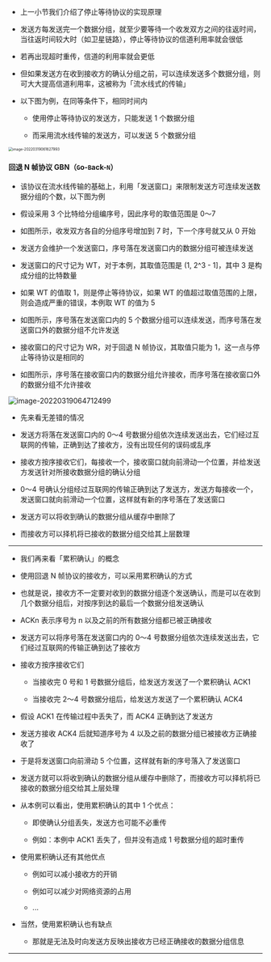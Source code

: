 - 上一小节我们介绍了停止等待协议的实现原理

- 发送方每发送完一个数据分组，就至少要等待一个收发双方之间的往返时间，当往返时间较大时（如卫星链路），停止等待协议的信道利用率就会很低

- 若再出现超时重传，信道的利用率就会更低

- 但如果发送方在收到接收方的确认分组之前，可以连续发送多个数据分组，则可大大提高信道利用率，这被称为「流水线式的传输」

- 以下图为例，在同等条件下，相同时间内

	- 使用停止等待协议的发送方，只能发送 1 个数据分组

	- 而采用流水线传输的发送方，可以发送 5 个数据分组

<img src="https://gitee.com/pj-l/imgs-1/raw/master/image-20220319061627993.png" alt="image-20220319061627993" style="zoom:50%;" />

#### 回退 N 帧协议 GBN（`G`o-`B`ack-`N`）

- 该协议在流水线传输的基础上，利用「发送窗口」来限制发送方可连续发送数据分组的个数，以下图为例

- 假设采用 3 个比特给分组编序号，因此序号的取值范围是 0～7

- 如图所示，收发双方各自的分组序号增加到 7 时，下一个序号就又从 0 开始

- 发送方会维护一个发送窗口，序号落在发送窗口内的数据分组可被连续发送

- 发送窗口的尺寸记为 WT，对于本例，其取值范围是 (1, 2^3 - 1]，其中 3 是构成分组的比特数量

- 如果 WT 的值取 1，则是停止等待协议，如果 WT 的值超过取值范围的上限，则会造成严重的错误，本例取 WT 的值为 5

- 如图所示，序号落在发送窗口内的 5 个数据分组可以连续发送，而序号落在发送窗口外的数据分组不允许发送

- 接收窗口的尺寸记为 WR，对于回退 N 帧协议，其取值只能为 1，这一点与停止等待协议是相同的

- 如图所示，序号落在接收窗口内的数据分组允许接收，而序号落在接收窗口外的数据分组不允许接收

![image-20220319064712499](https://gitee.com/pj-l/imgs-1/raw/master/image-20220319064712499.png)

- 先来看无差错的情况

- 发送方将落在发送窗口内的 0～4 号数据分组依次连续发送出去，它们经过互联网的传输，正确到达了接收方，没有出现任何的误码或乱序

- 接收方按序接收它们，每接收一个，接收窗口就向前滑动一个位置，并给发送方发送针对所接收数据分组的确认分组

- 0～4 号确认分组经过互联网的传输正确到达了发送方，发送方每接收一个，发送窗口就向前滑动一个位置，这样就有新的序号落在了发送窗口

- 发送方可以将收到确认的数据分组从缓存中删除了

- 而接收方可以择机将已接收的数据分组交给其上层数理

---

- 我们再来看「累积确认」的概念

- 使用回退 N 帧协议的接收方，可以采用累积确认的方式

- 也就是说，接收方不一定要对收到的数据分组逐个发送确认，而是可以在收到几个数据分组后，对按序到达的最后一个数据分组发送确认

- ACKn 表示序号为 n 以及之前的所有数据分组都已被正确接收

- 发送方可以将序号落在发送窗口内的 0～4 号数据分组依次连续发送出去，它们经过互联网的传输正确到达了接收方

- 接收方按序接收它们

	- 当接收完 0 号和 1 号数据分组后，给发送方发送了一个累积确认 ACK1

	- 当接收完 2～4 号数据分组后，给发送方发送了一个累积确认 ACK4

- 假设 ACK1 在传输过程中丢失了，而 ACK4 正确到达了发送方

- 发送方接收 ACK4 后就知道序号为 4 以及之前的数据分组已被接收方正确接收了

- 于是将发送窗口向前滑动 5 个位置，这样就有新的序号落入了发送窗口

- 发送方就可以将收到确认的数据分组从缓存中删除了，而接收方可以择机将已接收的数据分组交给其上层处理

- 从本例可以看出，使用累积确认的其中 1 个优点：

	- 即使确认分组丢失，发送方也可能不必重传

	- 例如：本例中 ACK1 丢失了，但并没有造成 1 号数据分组的超时重传

- 使用累积确认还有其他优点

	- 例如可以减小接收方的开销

	- 例如可以减少对网络资源的占用

	- ...

- 当然，使用累积确认也有缺点

	- 那就是无法及时向发送方反映出接收方已经正确接收的数据分组信息

---



